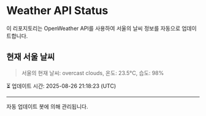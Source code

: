 
# Weather API Status

이 리포지토리는 OpenWeather API를 사용하여 서울의 날씨 정보를 자동으로 업데이트합니다.

## 현재 서울 날씨
> 서울의 현재 날씨: overcast clouds, 온도: 23.5°C, 습도: 98%

⏳ 업데이트 시간: 2025-08-26 21:18:23 (UTC)

---
자동 업데이트 봇에 의해 관리됩니다.

